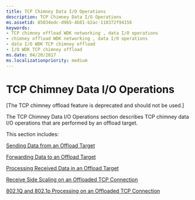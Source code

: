 ```yaml
---
title: TCP Chimney Data I/O Operations
description: TCP Chimney Data I/O Operations
ms.assetid: 85034edc-d9b5-4b81-b2ac-110372f94156
keywords:
- TCP chimney offload WDK networking , data I/O operations
- chimney offload WDK networking , data I/O operations
- data I/O WDK TCP chimney offload
- I/O WDK TCP chimney offload
ms.date: 04/20/2017
ms.localizationpriority: medium
---
```


# TCP Chimney Data I/O Operations


\[The TCP chimney offload feature is deprecated and should not be used.\]

The TCP Chimney Data I/O Operations section describes TCP chimney data I/O operations that are performed by an offload target.

This section includes:

[Sending Data from an Offload Target](sending-data-from-an-offload-target.md)

[Forwarding Data to an Offload Target](forwarding-data-to-an-offload-target.md)

[Processing Received Data in an Offload Target](processing-received-data-in-an-offload-target.md)

[Receive Side Scaling on an Offloaded TCP Connection](receive-side-scaling-on-an-offloaded-tcp-connection.md)

[802.1Q and 802.1p Processing on an Offloaded TCP Connection](802-1q-and-802-1p-processing-on-an-offloaded-tcp-connection.md)

 

 





